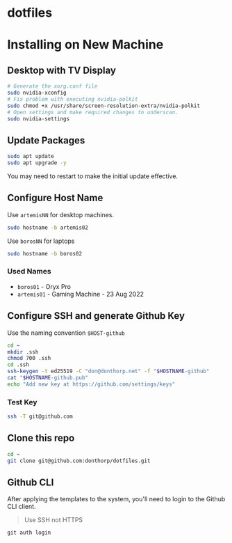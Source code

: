 # dotfiles

# Installing on New Machine

## Desktop with TV Display

```bash
# Generate the xorg.conf file
sudo nvidia-xconfig
# Fix problem with executing nvidia-polkit
sudo chmod +x /usr/share/screen-resolution-extra/nvidia-polkit
# Open settings and make required changes to underscan.
sudo nvidia-settings
```

## Update Packages

```bash
sudo apt update
sudo apt upgrade -y
```
You may need to restart to make the initial update effective.

## Configure Host Name
Use `artemisNN` for desktop machines. 

```sh
sudo hostname -b artemis02
```

Use `borosNN` for laptops
```sh
sudo hostname -b boros02
```

### Used Names
- `boros01` - Oryx Pro
- `artemis01` - Gaming Machine - 23 Aug 2022

## Configure SSH and generate Github Key

Use the naming convention `$HOST-github`

```sh
cd ~
mkdir .ssh
chmod 700 .ssh
cd .ssh
ssh-keygen -t ed25519 -C "don@donthorp.net" -f "$HOSTNAME-github"
cat "$HOSTNAME-github.pub"
echo "Add new key at https://github.com/settings/keys"
```
### Test Key

```sh
ssh -T git@github.com
```

## Clone this repo

```sh
cd ~
git clone git@github.com:donthorp/dotfiles.git
```

## Github CLI

After applying the templates to the system, you'll need to login to the Github CLI client.

> Use SSH not HTTPS

`git auth login`
